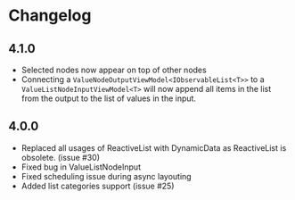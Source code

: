 # Changelog

## 4.1.0
- Selected nodes now appear on top of other nodes
- Connecting a `ValueNodeOutputViewModel<IObservableList<T>>` to a `ValueListNodeInputViewModel<T>` will now append all items in the list from the output to the list of values in the input.

## 4.0.0

- Replaced all usages of ReactiveList with DynamicData as ReactiveList is obsolete. (issue #30)
- Fixed bug in ValueListNodeInput
- Fixed scheduling issue during async layouting
- Added list categories support (issue #25)
